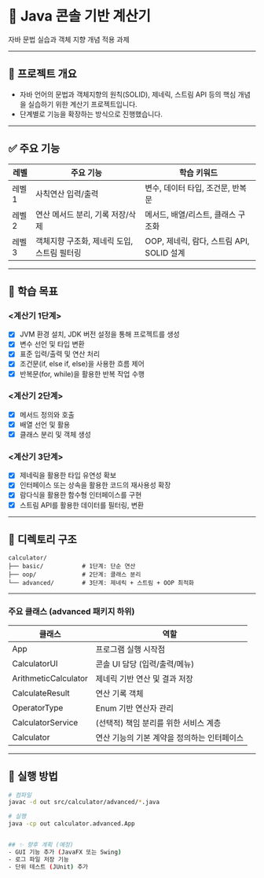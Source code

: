 # 🧮 Java 콘솔 기반 계산기

자바 문법 실습과 객체 지향 개념 적용 과제

---

## 📌 프로젝트 개요

- 자바 언어의 문법과 객체지향의 원칙(SOLID), 제네릭, 스트림 API 등의 핵심 개념을 실습하기 위한 계산기 프로젝트입니다.
- 단계별로 기능을 확장하는 방식으로 진행했습니다.

---

## ✅ 주요 기능

| 레벨 | 주요 기능 | 학습 키워드 |
|------|-----------|-------------|
| 레벨1 | 사칙연산 입력/출력 | 변수, 데이터 타입, 조건문, 반복문 |
| 레벨2 | 연산 메서드 분리, 기록 저장/삭제 | 메서드, 배열/리스트, 클래스 구조화 |
| 레벨3 | 객체지향 구조화, 제네릭 도입, 스트림 필터링 | OOP, 제네릭, 람다, 스트림 API, SOLID 설계 |

---

## 🧠 학습 목표
### <계산기 1단계>
- [x] JVM 환경 설치, JDK 버전 설정을 통해 프로젝트를 생성
- [x] 변수 선언 및 타입 변환
- [x] 표준 입력/출력 및 연산 처리
- [x] 조건문(if, else if, else)을 사용한 흐름 제어
- [x] 반복문(for, while)을 활용한 반복 작업 수행

### <계산기 2단계>
- [x] 메서드 정의와 호출
- [x] 배열 선언 및 활용
- [x] 클래스 분리 및 객체 생성

### <계산기 3단계>
- [x] 제네릭을 활용한 타입 유연성 확보
- [x] 인터페이스 또는 상속을 활용한 코드의 재사용성 확장
- [x] 람다식을 활용한 함수형 인터페이스를 구현
- [x] 스트림 API를 활용한 데이터를 필터링, 변환

---

## 🔧 디렉토리 구조
```
calculator/
├── basic/           # 1단계: 단순 연산
├── oop/             # 2단계: 클래스 분리
└── advanced/        # 3단계: 제네릭 + 스트림 + OOP 최적화
```

---

### 주요 클래스 (advanced 패키지 하위)
| 클래스 | 역할 |
|--------|------|
App | 프로그램 실행 시작점
CalculatorUI | 콘솔 UI 담당 (입력/출력/메뉴)
ArithmeticCalculator<T> | 제네릭 기반 연산 및 결과 저장
CalculateResult<T> | 연산 기록 객체
OperatorType | Enum 기반 연산자 관리
CalculatorService<T> | (선택적) 책임 분리를 위한 서비스 계층
Calculator<T> | 연산 기능의 기본 계약을 정의하는 인터페이스
---

## 🏁 실행 방법
```bash
# 컴파일
javac -d out src/calculator/advanced/*.java

# 실행
java -cp out calculator.advanced.App


## ✨ 향후 계획 (예정)
- GUI 기능 추가 (JavaFX 또는 Swing)
- 로그 파일 저장 기능
- 단위 테스트 (JUnit) 추가

